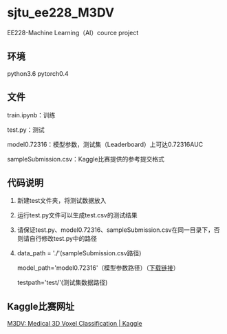 # sjtu_ee228_M3DV

 EE228-Machine Learning（AI）cource project

## 环境

python3.6 pytorch0.4

## 文件

train.ipynb：训练

test.py：测试

model0.72316：模型参数，测试集（Leaderboard）上可达0.72316AUC

sampleSubmission.csv：Kaggle比赛提供的参考提交格式

## 代码说明

1. 新建test文件夹，将测试数据放入

2. 运行test.py文件可以生成test.csv的测试结果

3. 请保证test.py、model0.72316、sampleSubmission.csv在同一目录下，否则请自行修改test.py中的路径

4. data_path = './'(sampleSubmission.csv路径)
   
   model_path='model0.72316'（模型参数路径）（[下载链接](https://jbox.sjtu.edu.cn/l/noXqUh)）
   
   testpath='test/'(测试集数据路径)



## Kaggle比赛网址

[M3DV: Medical 3D Voxel Classification | Kaggle](https://www.kaggle.com/c/sjtu-ee228-2020)
